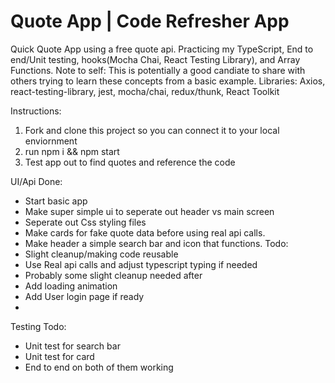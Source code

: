 #  Quote App | Code Refresher App

Quick Quote App using a free quote api. Practicing my TypeScript, End to end/Unit testing, hooks(Mocha Chai, React Testing Library), and Array Functions. Note to self: This is potentially a good candiate to share with others trying to learn these concepts from a basic example.
Libraries: Axios, react-testing-library, jest, mocha/chai, redux/thunk, React Toolkit

Instructions:
1. Fork and clone this project so you can connect it to your local enviornment
2. run npm i && npm start
3. Test app out to find quotes and reference the code 

UI/Api
Done:
- Start basic app
- Make super simple ui to seperate out header vs main screen
- Seperate out Css styling files
- Make cards for fake quote data before using real api calls. 
- Make header a simple search bar and icon that functions. 
Todo: 
- Slight cleanup/making code reusable 
- Use Real api calls and adjust typescript typing if needed
- Probably some slight cleanup needed after
- Add loading animation
- Add User login page if ready
- 
Testing
Todo:
- Unit test for search bar 
- Unit test for card
- End to end on both of them working



